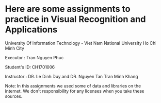 # Here are some assignments to practice in Visual Recognition and Applications
University Of Information Technology - Viet Nam National University Ho Chi Minh City

Executor : Tran Nguyen Phuc

Student's ID: CH1701006

Instructor : DR. Le Dinh Duy and DR. Nguyen Tan Tran Minh Khang

Note: In this assignments we used some of data and libraries on the internet. We don't responsibility for any licenses when you take these sources. 
